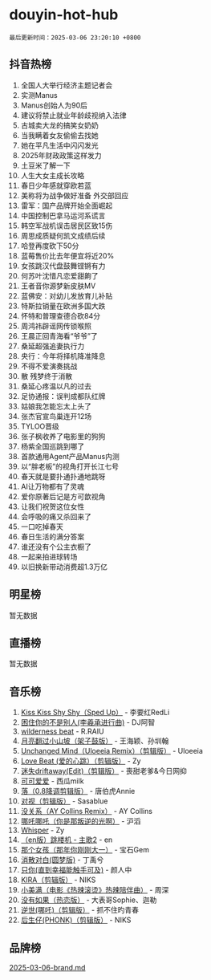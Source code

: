 # douyin-hot-hub

`最后更新时间：2025-03-06 23:20:10 +0800`

## 抖音热榜

1. 全国人大举行经济主题记者会
1. 实测Manus
1. Manus创始人为90后
1. 建议将禁止就业年龄歧视纳入法律
1. 古城卖大龙的搞笑女奶奶
1. 当我瞒着女友偷偷去找她
1. 她在平凡生活中闪闪发光
1. 2025年财政政策这样发力
1. 土豆米了解一下
1. 人生大女主成长攻略
1. 春日少年感就穿欧若蓝
1. 美称将为战争做好准备 外交部回应
1. 雷军：国产品牌开始全面崛起
1. 中国控制巴拿马运河系谎言
1. 韩空军战机误击居民区致15伤
1. 周思成质疑何凯文成绩后续
1. 哈登再度砍下50分
1. 蓝莓售价比去年便宜将近20%
1. 女孩跳汉代盘鼓舞铿锵有力
1. 何苏叶沈惜凡恋爱甜齁了
1. 王者音你源梦新皮肤MV
1. 蓝佛安：对幼儿发放育儿补贴
1. 特斯拉销量在欧洲多国大跌
1. 怀特和普理查德合砍84分
1. 周鸿祎辟谣网传锁喉照
1. 王晨正回青海看“爷爷”了
1. 桑延超强追妻执行力
1. 央行：今年将择机降准降息
1. 不得不爱演奏挑战
1. 散 残梦终于消散
1. 桑延心疼温以凡的过去
1. 足协通报：误判成都队红牌
1. 姑娘我怎能忘太上头了
1. 张杰官宣鸟巢连开12场
1. TYLOO晋级
1. 张子枫收养了电影里的狗狗
1. 杨紫全国巡跳到哪了
1. 首款通用Agent产品Manus内测
1. 以“胖老板”的视角打开长江七号
1. 春天就是要扑通扑通地跳呀
1. AI让万物都有了灵魂
1. 爱你原著后记是方可歆视角
1. 让我们祝贺这位女性
1. 会呼吸的痛又杀回来了
1. 一口吃掉春天
1. 春日生活的满分答案
1. 谁还没有个公主衣橱了
1. 一起来拍进球转场
1. 以旧换新带动消费超1.3万亿

## 明星榜

暂无数据

## 直播榜

暂无数据

## 音乐榜

1. [Kiss Kiss Shy Shy（Sped Up）](https://sf6-cdn-tos.douyinstatic.com/obj/tos-cn-ve-2774/oYpXDAeGgQK0zfPaji7iKUixpCXFGILeLGmvYA) - 李要红RedLi
1. [困住你的不是别人(李羲承进行曲)](https://sf3-cdn-tos.douyinstatic.com/obj/tos-cn-ve-2774/okWrrVL1iQGZbfHVeCPAe7IaerYfM2jEQi5mNI) - DJ阿智
1. [wilderness beat](https://sf3-cdn-tos.douyinstatic.com/obj/tos-cn-ve-2774/o0oBmODSFCpfFdLRGzAAFC2ah9AIMEQfAOueVE) - R.RAIU
1. [月亮翻过小山坡（架子鼓版）](https://sf3-cdn-tos.douyinstatic.com/obj/tos-cn-ve-2774/oMNeN2LYSVP6MMtoAQFGfeQDeftQqYPEErIl8Y) - 王海颖、孙圳翰
1. [Unchanged Mind（Uloeeia Remix）（剪辑版）](https://sf3-cdn-tos.douyinstatic.com/obj/tos-cn-ve-2774/oIHYu1YfsziJqmggAqBsXOiiI2Y1QB6I61RsMW) - Uloeeia
1. [Love Beat  (爱的心跳）（剪辑版）](https://sf3-cdn-tos.douyinstatic.com/obj/tos-cn-ve-2774/oUlARwvEINIisZ9nCnKMZiYFGfCCYLtDADDBge) - Zy
1. [迷失driftaway(Edit)（剪辑版）](https://sf3-cdn-tos.douyinstatic.com/obj/tos-cn-ve-2774/ogaa1xGNeFO6FCaMgO8PzzAceEI4fBLDMi15H3) - 喪甜老爹&今日网抑
1. [可可爱爱](https://sf3-cdn-tos.douyinstatic.com/obj/tos-cn-ve-2774/0deb1e75aea643b9927ba26aaafa29dd) - 西瓜milk
1. [落（0.8降调剪辑版）](https://sf5-hl-cdn-tos.douyinstatic.com/obj/tos-cn-ve-2774/ociN0WUv3APijBYr6DUmAHmdkZ5MjM6gIF3iA) - 唐伯虎Annie
1. [对视（剪辑版）](https://sf3-cdn-tos.douyinstatic.com/obj/tos-cn-ve-2774/ogKtIhiB0WfAa18F9z3uWODMtZi2ysB1VuAIsQ) - Sasablue
1. [没关系（AY Collins Remix）](https://sf6-cdn-tos.douyinstatic.com/obj/tos-cn-ve-2774/oIBbI5Ghw4zdUCQMJrDEFaAQilZP3EIDSi7MW) - AY Collins
1. [哪吒哪吒（你是那叛逆的光啊）](https://sf3-cdn-tos.douyinstatic.com/obj/tos-cn-ve-2774/oUkQCgCDnBanFehFEFQDxCQntAOIfp9gyZYFVo) - 沪滔
1. [Whisper](https://sf3-cdn-tos.douyinstatic.com/obj/tos-cn-ve-2774/oEeYKDxIDCFuArkftgkGqCnG7xZtRC2rEMKBQi) - Zy
1. [（en版）跳楼机 - 主歌2](https://sf6-cdn-tos.douyinstatic.com/obj/tos-cn-ve-2774/oklN6GvgQ2L8DpPeaAGf1gPeyKzjXFwHIwoCZv) - en
1. [那个女孩（那年你刚刚大一）](https://sf5-hl-cdn-tos.douyinstatic.com/obj/tos-cn-ve-2774/o4IZw7TlivwiBBBMA2rIgWrGNIrjFroh6bPqQ) - 宝石Gem
1. [消散对白(圆梦版)](https://sf3-cdn-tos.douyinstatic.com/obj/tos-cn-ve-2774/og4jB5I5IizzoZVAAAzWgBMAsMDWoArfwBOiFs) - 丁禹兮
1. [只你(直到幸福能触手可及)](https://sf3-cdn-tos.douyinstatic.com/obj/tos-cn-ve-2774/o0lBkRDzFTeaVSUz3ZZSCBVtZ5DIMQGfgmEAuE) - 颜人中
1. [KIRA（剪辑版）](https://sf3-cdn-tos.douyinstatic.com/obj/tos-cn-ve-2774/o0Bq3TvdHqOfzihWrHyABMociuMA3Inwsbx9Wi) - NIKS
1. [小美满（电影《热辣滚烫》热辣陪伴曲）](https://sf3-cdn-tos.douyinstatic.com/obj/tos-cn-ve-2774/o0GAn2lSgfZIDUgtevCGDQYnFg4CwnrBaxbTZL) - 周深
1. [没有如果（热恋版）](https://sf6-cdn-tos.douyinstatic.com/obj/tos-cn-ve-2774/o4iETqbxIThtCXlBeV0DfAhZsbCFGhagYupnMx) - 大表哥Sophie、迦勒
1. [逆世(哪吒)（剪辑版）](https://sf5-hl-cdn-tos.douyinstatic.com/obj/tos-cn-ve-2774/oMIEZAfEogrLnzfDWMBiZKCWuXIUFLtRDsOFWs) - 抓不住旳青春
1. [后生仔(PHONK)（剪辑版）](https://sf5-hl-cdn-tos.douyinstatic.com/obj/tos-cn-ve-2774/o0TzmfumdQAJ1aGG9F5LfTXIYeGcqYKRPAeFdJ) - NIKS

## 品牌榜

[2025-03-06-brand.md](2025-03-06-brand.md)
